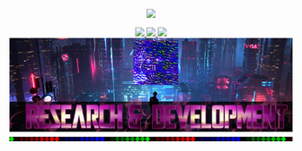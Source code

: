 <!---
Portfolio Website - m0ham3d.com
--->
<p align="center">
<a href="https://twitter.com/m0ham3dxx" target="_blank">
<img src="https://img.shields.io/twitter/follow/m0ham3dxx?style=social">
</p>
</a>
<p align="center">
<a href="https://twitter.com/m0ham3dxx" target="_blank">
  <img src="https://hits.seeyoufarm.com/api/count/incr/badge.svg?url=https%3A%2F%2Fgithub.com%2Fm0ham3dx&count_bg=%234C0070&title_bg=%23000000&icon=openaccess.svg&icon_color=%23E7E7E7&title=agents&edge_flat=false"/>
  <img src="https://img.shields.io/badge/Ape-yes-red.svg?style=flat-squre&logo=dark-reader&labelColor=black&color=1E5128">
  <img src="https://img.shields.io/badge/GMI-yes-red.svg?style=flat-squre&logo=cachet&labelColor=black&color=1E5128">
  <img src="mxxx.png" alt="m0ham3dx" width="1000"/>
</a>
  <img src="al.gif" alt="m0ham3dx" width="1000"/>
</p>